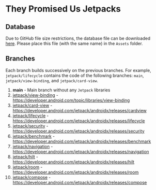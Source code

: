 # They Promised Us Jetpacks

## Database
Due to GitHub file size restrictions, the database file can be downloaded [here](https://www.dropbox.com/s/b02swb1dhx58zrr/gtfs_room.db?dl=0). Please place this file (with the same name) in the `Assets` folder.
## Branches
Each branch builds successively on the previous branches. For example, `jetpack/lifecycle` contains the code of the following branches: `main`, `jetpack/view-binding`, and `jetpack/card-view`.
1. **main** - Main branch without any `Jetpack` libraries
2. [jetpack/view-binding](https://github.com/godfreynolan/jetpacks/tree/jetpack/view-binding) - https://developer.android.com/topic/libraries/view-binding
3. [jetpack/card-view](https://github.com/godfreynolan/jetpacks/tree/jetpack/card-view) - https://developer.android.com/jetpack/androidx/releases/cardview
4. [jetpack/lifecycle](https://github.com/godfreynolan/jetpacks/tree/jetpack/lifecycle) - https://developer.android.com/jetpack/androidx/releases/lifecycle
5. [jetpack/security](https://github.com/godfreynolan/jetpacks/tree/jetpack/security) - https://developer.android.com/jetpack/androidx/releases/security
6. [jetpack/benchmark](https://github.com/godfreynolan/jetpacks/tree/jetpack/benchmark) - https://developer.android.com/jetpack/androidx/releases/benchmark
7. [jetpack/navigation](https://github.com/godfreynolan/jetpacks/tree/jetpack/navigation) - https://developer.android.com/jetpack/androidx/releases/navigation
8. [jetpack/hilt](https://github.com/godfreynolan/jetpacks/tree/jetpack/hilt) - https://developer.android.com/jetpack/androidx/releases/hilt
9. [jetpack/room](https://github.com/godfreynolan/jetpacks/tree/jetpack/room) - https://developer.android.com/jetpack/androidx/releases/room
10. [jetpack/compose](https://github.com/godfreynolan/jetpacks/tree/jetpack/compose) - https://developer.android.com/jetpack/androidx/releases/compose